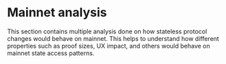 # Mainnet analysis

This section contains multiple analysis done on how stateless protocol changes would behave on mainnet. This helps to understand how different properties such as proof sizes, UX impact, and others would behave on mainnet state access patterns.
